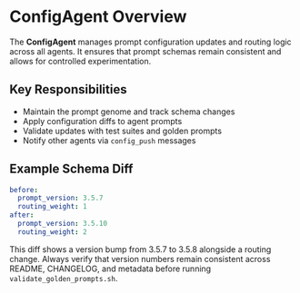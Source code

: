 # ConfigAgent Overview

The **ConfigAgent** manages prompt configuration updates and routing logic across all agents. It ensures that prompt schemas remain consistent and allows for controlled experimentation.

## Key Responsibilities
- Maintain the prompt genome and track schema changes
- Apply configuration diffs to agent prompts
- Validate updates with test suites and golden prompts
- Notify other agents via `config_push` messages

## Example Schema Diff

```yaml
before:
  prompt_version: 3.5.7
  routing_weight: 1
after:
  prompt_version: 3.5.10
  routing_weight: 2
```

This diff shows a version bump from 3.5.7 to 3.5.8 alongside a routing change. Always verify that version numbers remain consistent across README, CHANGELOG, and metadata before running `validate_golden_prompts.sh`.
